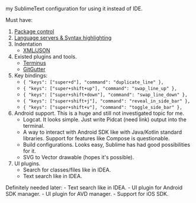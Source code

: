 my SublimeText configuration for using it instead of IDE.

Must have:
1) [Package control](https://packagecontrol.io/)
2) [Language servers & Syntax highlighting](https://github.com/kifio/code-editors-notes/blob/master/LSP.md)
3) Indentation
    - [XML/JSON](https://github.com/kifio/sublimetext_indentxml)
5) Existed plugins and tools.
    - [Terminus](https://packagecontrol.io/packages/Terminus)
    - [GitGutter](https://github.com/jisaacks/GitGutter)
6) Key bindings:
    - ```{ "keys": ["super+d"], "command": "duplicate_line" },```
    - ```{ "keys": ["super+shift+up"], "command": "swap_line_up" },```
    - ```{ "keys": ["super+shift+down"], "command": "swap_line_down" },```
    - ```{ "keys": ["super+shift+j"], "command": "reveal_in_side_bar" },```
    - ```{ "keys": ["super+shift+v"], "command": "toggle_side_bar" },```
6) Android support. This is a huge and still not investigated topic for me. 
    - Logcat. It looks simple. Just write Pidcat (need link) output into the terminal.
    - A way to interact with Android SDK like with Java/Kotlin standard libraries. Support for features like Compose is questionable.
    - Build configurations. Looks easy, Sublime has had good possibilities for it.
    - SVG to Vector drawable (hopes it's possible).
7) UI plugins.
    - Search for classes/files like in IDEA.
    - Text search like in IDEA.

Definitely needed later:
    - Text search like in IDEA.
    - UI plugin for Android SDK manager.
    - UI plugin for AVD manager.
    - Support for iOS SDK.
